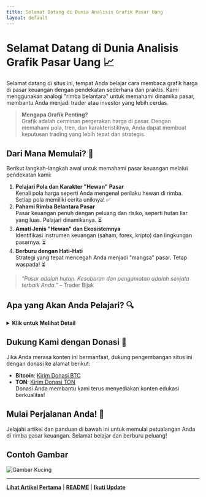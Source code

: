 ```yaml
---
title: Selamat Datang di Dunia Analisis Grafik Pasar Uang
layout: default
---
```


# Selamat Datang di Dunia Analisis Grafik Pasar Uang 📈

Selamat datang di situs ini, tempat Anda belajar cara membaca grafik harga di pasar keuangan dengan pendekatan sederhana dan praktis. Kami menggunakan analogi "rimba belantara" untuk memahami dinamika pasar, membantu Anda menjadi trader atau investor yang lebih cerdas.

> **Mengapa Grafik Penting?**  
> Grafik adalah cerminan pergerakan harga di pasar. Dengan memahami pola, tren, dan karakteristiknya, Anda dapat membuat keputusan trading yang lebih tepat dan strategis.

## Dari Mana Memulai? 🚀
Berikut langkah-langkah awal untuk memahami pasar keuangan melalui pendekatan kami:
1. **Pelajari Pola dan Karakter "Hewan" Pasar**  
   Kenali pola harga seperti Anda mengenal perilaku hewan di rimba. Setiap pola memiliki cerita uniknya! ✅  
2. **Pahami Rimba Belantara Pasar**  
   Pasar keuangan penuh dengan peluang dan risiko, seperti hutan liar yang luas. Pelajari dinamikanya. ⏳  
3. **Amati Jenis "Hewan" dan Ekosistemnya**  
   Identifikasi instrumen keuangan (saham, forex, kripto) dan lingkungan pasarnya. ⏳  
4. **Berburu dengan Hati-Hati**  
   Strategi yang tepat mencegah Anda menjadi "mangsa" pasar. Tetap waspada! ⏳  

> *"Pasar adalah hutan. Kesabaran dan pengamatan adalah senjata terbaik Anda."* – Trader Bijak

## Apa yang Akan Anda Pelajari? 🔍
<details>
  <summary><strong>Klik untuk Melihat Detail</strong></summary>
  <p>Di situs ini, Anda akan mempelajari:</p>
  <ul>
    <li><strong>Pola Harga</strong>: Cara mengenali pola grafik seperti "hewan digital" di pasar.</li>
    <li><strong>Alat Analisis</strong>: Teknik dan indikator untuk membantu "berburu" peluang.</li>
    <li><strong>Strategi Trading</strong>: Pendekatan praktis untuk membuat keputusan cerdas.</li>
  </ul>
  <p><em>"Kesabaran adalah kunci. Pasar akan menguji Anda, tapi pengamatan akan menyelamatkan Anda."</em></p>
</details>

## Dukung Kami dengan Donasi 🙌
Jika Anda merasa konten ini bermanfaat, dukung pengembangan situs ini dengan donasi ke alamat berikut:  
- **Bitcoin**: <a href="https://mempool.space/address/1BitcoinX1PpTdriS5pNUh7RSD3eggp6HK" target="_blank">Kirim Donasi BTC</a>  
- **TON**: <a href="https://tonscan.org/address/UQAleoed649QywoLVz3JUxaeyyGXm10MYOOQ2XKBMCEHTRwW" target="_blank">Kirim Donasi TON</a>  
Donasi Anda membantu kami terus menyediakan konten edukasi berkualitas!

## Mulai Perjalanan Anda! 🌟
Jelajahi artikel dan panduan di bawah ini untuk memulai petualangan Anda di rimba pasar keuangan. Selamat belajar dan berburu peluang!

## Contoh Gambar
![Gambar Kucing](https://uqaleo.github.io/lilin2.jpeg)

---

**[Lihat Artikel Pertama](#)** | **[README](https://kopigud.github.io/README)** | **[Ikuti Update](https://kopigud.github.io/uqaleo)**
